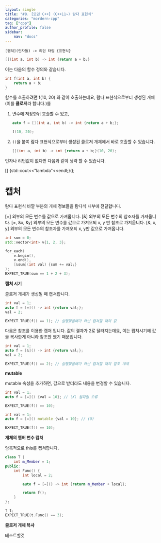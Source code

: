 ```yaml
---
layout: single
title: "#8. [모던 C++] (C++11~) 람다 표현식"
categories: "mordern-cpp"
tag: ["cpp"]
author_profile: false
sidebar: 
    nav: "docs"
---
```



`[캡쳐](인자들) -> 리턴 타입 {표현식}`

```cpp
[](int a, int b) -> int {return a + b;}
```

이는 다음의 함수 정의와 같습니다.

```cpp
int f(int a, int b) {
    return a + b;
}
```

함수를 호출하려면 f(10, 20) 와 같이 호출하는데요, 람다 표현식으로부터 생성된 개체(이를 **클로저**라 합니다.)를 

1. 변수에 저장한뒤 호출할 수 있고,
    ```cpp
    auto f = [](int a, int b) -> int {return a + b;};

    f(10, 20);
    ```

2. `()`을 붙여 람다 표현식으로부터 생성된 클로저 개체에서 바로 호출할 수 있습니다.
    ```cpp
    [](int a, int b) -> int {return a + b;}(10, 20);
    ```

인자나 리턴값이 없다면 다음과 같이 생략 할 수 있습니다.

[] {std::cout<<"lambda"<<endl;}();

# 캡처

람다 표현식 바깥 부분의 개체 정보들을 람다식 내부에 전달합니다.

[=] 외부의 모든 변수를 값으로 가져옵니다.
[&] 외부의 모든 변수의 참조자를 가져옵니다.
[=, &x, &y] 외부의 모든 변수를 값으로 가져오되 x, y 만 참조로 가져옵니다.
[&, x, y] 외부의 모든 변수의 참조자를 가져오되 x, y만 값으로 가져옵니다.

```cpp
int sum = 0;
std::vector<int> v{1, 2, 3};

for_each(
    v.begin(), 
    v.end(),
    [&sum](int val) {sum += val;}
);
EXPECT_TRUE(sum == 1 + 2 + 3);
```

**캡처 시기**

클로저 개체가 생성될 때 캡쳐합니다.

```cpp
int val = 1;
auto f = [=]() -> int {return val;};
val = 2;

EXPECT_TRUE(f() == 1); // 실행했을때가 아닌 캡쳐할 때의 값
```

다음은 참조를 이용한 캡처 입니다. 값의 결과가 2로 달라지는데요, 이는 캡처시기에 값을 복사한게 아니라 참조만 했기 때문입니다.

```cpp
int val = 1;
auto f = [&]() -> int {return val;};
val = 2;

EXPECT_TRUE(f() == 2); // 실행했을때가 아닌 캡쳐할 때의 참조 개체
```

**mutable**

mutable 속성을 추가하면, 값으로 받더라도 내용을 변경할 수 있습니다.

```cpp
int val = 1;
auto f = [=]() {val = 10}; // (X) 컴파일 오류

EXPECT_TRUE(f() == 10); 
```

```cpp
int val = 1;
auto f = [=]() mutable {val = 10}; // (O) 

EXPECT_TRUE(f() == 10); 
```

**개체의 멤버 변수 캡처**

암묵적으로 this를 캡쳐합니다.

```cpp
class T {
    int m_Member = 1;
public:
    int Func() {
        int local = 2;

        auto f = [=]() -> int {return m_Member + local}; 

        return f();
    }
};

T t;
EXPECT_TRUE(t.Func() == 3);
```

**클로저 개체 복사**

테스트할것